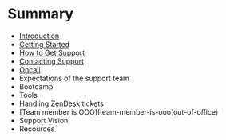 # Summary

* [Introduction](README.md)
* [Getting Started](chapter1.md)
* [How to Get Support](second-chapter.md)
* [Contacting Support](contacting-support.md)
* [Oncall](oncall-policy.md)
* Expectations of the support team
* Bootcamp
* Tools
* Handling ZenDesk tickets
* [Team member is OOO](team-member-is-ooo(out-of-office)
* Support Vision
* Recources

